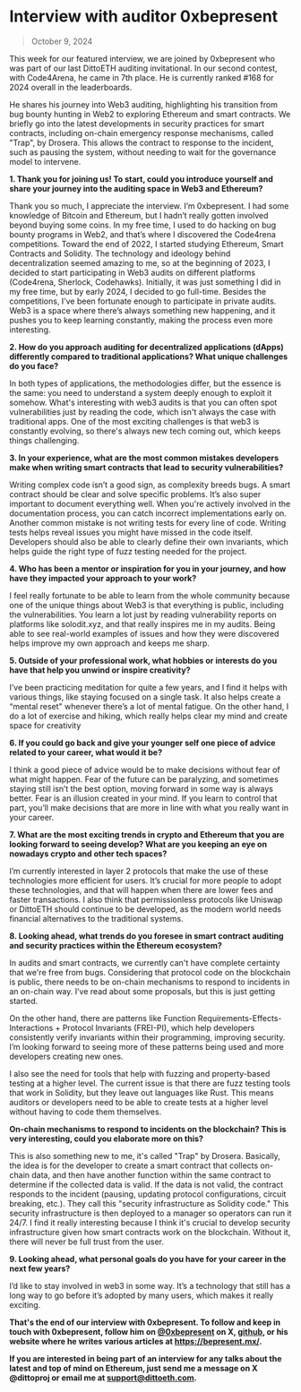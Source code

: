 # Interview with auditor 0xbepresent



> October 9, 2024

This week for our featured interview, we are joined by 0xbepresent who was part of our last DittoETH auditing invitational. In our second contest, with Code4Arena, he came in 7th place. He is currently ranked #168 for 2024 overall in the leaderboards.   

He shares his journey into Web3 auditing, highlighting his transition from bug bounty hunting in Web2 to exploring Ethereum and smart contracts. We briefly go into the latest developments in security practices for smart contracts, including on-chain emergency response mechanisms, called "Trap", by Drosera. This allows the contract to response to the incident, such as pausing the system, without needing to wait for the governance model to intervene.

**1. Thank you for joining us! To start, could you introduce yourself and share your journey into the auditing space in Web3 and Ethereum?**

Thank you so much, I appreciate the interview. I’m 0xbepresent. I had some knowledge of Bitcoin and Ethereum, but I hadn’t really gotten involved beyond buying some coins. In my free time, I used to do hacking on bug bounty programs in Web2, and that’s where I discovered the Code4rena competitions. Toward the end of 2022, I started studying Ethereum, Smart Contracts and Solidity. The technology and ideology behind decentralization seemed amazing to me, so at the beginning of 2023, I decided to start participating in Web3 audits on different platforms (Code4rena, Sherlock, Codehawks). Initially, it was just something I did in my free time, but by early 2024, I decided to go full-time. Besides the competitions, I’ve been fortunate enough to participate in private audits. Web3 is a space where there’s always something new happening, and it pushes you to keep learning constantly, making the process even more interesting.

**2. How do you approach auditing for decentralized applications (dApps) differently compared to traditional applications? What unique challenges do you face?**

In both types of applications, the methodologies differ, but the essence is the same: you need to understand a system deeply enough to exploit it somehow. What's interesting with web3 audits is that you can often spot vulnerabilities just by reading the code, which isn't always the case with traditional apps. One of the most exciting challenges is that web3 is constantly evolving, so there's always new tech coming out, which keeps things challenging.

**3. In your experience, what are the most common mistakes developers make when writing smart contracts that lead to security vulnerabilities?**

 Writing complex code isn’t a good sign, as complexity breeds bugs. A smart contract should be clear and solve specific problems. It’s also super important to document everything well. When you're actively involved in the documentation process, you can catch incorrect implementations early on. Another common mistake is not writing tests for every line of code. Writing tests helps reveal issues you might have missed in the code itself. Developers should also be able to clearly define their own invariants, which helps guide the right type of fuzz testing needed for the project.

**4. Who has been a mentor or inspiration for you in your journey, and how have they impacted your approach to your work?**

I feel really fortunate to be able to learn from the whole community because one of the unique things about Web3 is that everything is public, including the vulnerabilities. You learn a lot just by reading vulnerability reports on platforms like solodit.xyz, and that really inspires me in my audits. Being able to see real-world examples of issues and how they were discovered helps improve my own approach and keeps me sharp.

**5. Outside of your professional work, what hobbies or interests do you have that help you unwind or inspire creativity?**

I’ve been practicing meditation for quite a few years, and I find it helps with various things, like staying focused on a single task. It also helps create a “mental reset" whenever there’s a lot of mental fatigue. On the other hand, I do a lot of exercise and hiking, which really helps clear my mind and create space for creativity

**6. If you could go back and give your younger self one piece of advice related to your career, what would it be?**

I think a good piece of advice would be to make decisions without fear of what might happen. Fear of the future can be paralyzing, and sometimes staying still isn’t the best option, moving forward in some way is always better. Fear is an illusion created in your mind. If you learn to control that part, you’ll make decisions that are more in line with what you really want in your career.

**7. What are the most exciting trends in crypto and Ethereum that you are looking forward to seeing develop? What are you keeping an eye on nowadays crypto and other tech spaces?**

I’m currently interested in layer 2 protocols that make the use of these technologies more efficient for users. It’s crucial for more people to adopt these technologies, and that will happen when there are lower fees and faster transactions. I also think that permissionless protocols like Uniswap or DittoETH should continue to be developed, as the modern world needs financial alternatives to the traditional systems.

**8. Looking ahead, what trends do you foresee in smart contract auditing and security practices within the Ethereum ecosystem?**

In audits and smart contracts, we currently can't have complete certainty that we're free from bugs. Considering that protocol code on the blockchain is public, there needs to be on-chain mechanisms to respond to incidents in an on-chain way. I’ve read about some proposals, but this is just getting started.
        
On the other hand, there are patterns like Function Requirements-Effects-Interactions + Protocol Invariants (FREI-PI), which help developers consistently verify invariants within their programming, improving security. I’m looking forward to seeing more of these patterns being used and more developers creating new ones.
        
I also see the need for tools that help with fuzzing and property-based testing at a higher level. The current issue is that there are fuzz testing tools that work in Solidity, but they leave out languages like Rust. This means auditors or developers need to be able to create tests at a higher level without having to code them themselves.

**On-chain mechanisms to respond to incidents on the blockchain? This is very interesting, could you elaborate more on this?**

This is also something new to me, it's called "Trap" by Drosera. Basically, the idea is for the developer to create a smart contract that collects on-chain data, and then have another function within the same contract to determine if the collected data is valid. If the data is not valid, the contract responds to the incident (pausing, updating protocol configurations, circuit breaking, etc.). They call this "security infrastructure as Solidity code." This security infrastructure is then deployed to a manager so operators can run it 24/7. I find it really interesting because I think it's crucial to develop security infrastructure given how smart contracts work on the blockchain. Without it, there will never be full trust from the user.

**9. Looking ahead, what personal goals do you have for your career in the next few years?**

I’d like to stay involved in web3 in some way. It’s a technology that still has a long way to go before it’s adopted by many users, which makes it really exciting.

**That's the end of our interview with 0xbepresent. To follow and keep in touch with 0xbepresent, follow him on [@0xbepresent](https://x.com/0xbepresent) on X, [github](https://github.com/0xbepresent/audits), or his website where he writes various articles at https://bepresent.mx/.**

**If you are interested in being part of an interview for any talks about the latest and top of mind on Ethereum, just send me a message on X @dittoproj or email me at support@dittoeth.com.**